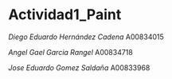 # Actividad1_Paint

*Diego Eduardo Hernández Cadena* A00834015

*Angel Gael Garcia Rangel* A00834718

*Jose Eduardo Gomez Saldaña* A00833968
